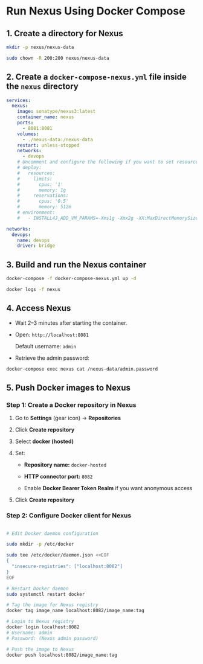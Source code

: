 # Run Nexus Using Docker Compose

## 1. Create a directory for Nexus

```bash
mkdir -p nexus/nexus-data

sudo chown -R 200:200 nexus/nexus-data
```

## 2. Create a `docker-compose-nexus.yml` file inside the `nexus` directory
```yaml
services:
  nexus:
    image: sonatype/nexus3:latest
    container_name: nexus
    ports:
      - 8081:8081
    volumes:
      - ./nexus-data:/nexus-data
    restart: unless-stopped
    networks:
      - devops
    # Uncomment and configure the following if you want to set resource limits
    # deploy:
    #   resources:
    #     limits:
    #       cpus: '1'
    #       memory: 1g
    #     reservations:
    #       cpus: '0.5'
    #       memory: 512m
    # environment:
    #   - INSTALL4J_ADD_VM_PARAMS=-Xms1g -Xmx2g -XX:MaxDirectMemorySize=3g -Djava.util.prefs.userRoot=/nexus-data/javaprefs

networks:
  devops:
    name: devops
    driver: bridge
```

## 3. Build and run the Nexus container

```bash
docker-compose -f docker-compose-nexus.yml up -d

docker logs -f nexus
```

## 4. Access Nexus

- Wait 2–3 minutes after starting the container.

- Open: `http://localhost:8081`  

  Default username: `admin`  

- Retrieve the admin password:

```bash
docker-compose exec nexus cat /nexus-data/admin.password
```

## 5. Push Docker images to Nexus

### Step 1: Create a Docker repository in Nexus

1. Go to **Settings** (gear icon) → **Repositories**  

2. Click **Create repository**  

3. Select **docker (hosted)**  

4. Set:

   - **Repository name:** `docker-hosted`  

   - **HTTP connector port:** `8082`  

   - Enable **Docker Bearer Token Realm** if you want anonymous access  

5. Click **Create repository**

### Step 2: Configure Docker client for Nexus

```bash

# Edit Docker daemon configuration

sudo mkdir -p /etc/docker

sudo tee /etc/docker/daemon.json <<EOF
{
  "insecure-registries": ["localhost:8082"]
}
EOF

# Restart Docker daemon
sudo systemctl restart docker

# Tag the image for Nexus registry
docker tag image_name localhost:8082/image_name:tag

# Login to Nexus registry
docker login localhost:8082
# Username: admin
# Password: (Nexus admin password)

# Push the image to Nexus
docker push localhost:8082/image_name:tag
```